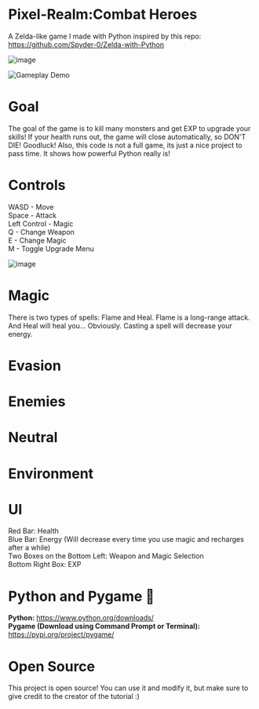 # Pixel-Realm:Combat Heroes
A Zelda-like game I made with Python inspired by this repo:  https://github.com/Spyder-0/Zelda-with-Python

![image](https://user-images.githubusercontent.com/85440857/160607397-d085869c-3910-4091-b790-be096ee72b5a.png)

![Gameplay Demo](https://raw.githubusercontent.com/dugler1990/Pixel-Realm/main/repo_assets/boss_fight.gif)  <!-- Your GIF here -->



# Goal
The goal of the game is to kill many monsters and get EXP to upgrade your skills! If your health runs out, the game will close automatically, so DON'T DIE! Goodluck! Also, this code is not a full game, its just a nice project to pass time. It shows how powerful Python really is!

# Controls
WASD - Move <br />
Space - Attack <br />
Left Control - Magic <br />
Q - Change Weapon <br />
E - Change Magic <br />
M - Toggle Upgrade Menu <br />


![image](https://user-images.githubusercontent.com/85440857/160607803-02bb0038-c4bb-4336-9f0f-c56fcfd053ea.png)

# Magic
There is two types of spells: Flame and Heal. Flame is a long-range attack. And Heal will heal you... Obviously. Casting a spell will decrease your energy.

# Evasion

# Enemies

# Neutral

# Environment

# UI
Red Bar: Health <br />
Blue Bar: Energy (Will decrease every time you use magic and recharges after a while) <br />
Two Boxes on the Bottom Left: Weapon and Magic Selection <br />
Bottom Right Box: EXP <br />

# Python and Pygame 🐍
**Python:** https://www.python.org/downloads/ <br />
**Pygame (Download using Command Prompt or Terminal):** https://pypi.org/project/pygame/ <br />

# Open Source
This project is open source! You can use it and modify it, but make sure to give credit to the creator of the tutorial :)
